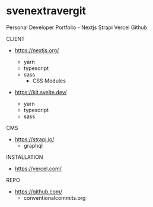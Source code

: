 # svenextravergit
Personal Developer Portfolio - Nextjs Strapi Vercel Github

CLIENT
- https://nextjs.org/
  - yarn
  - typescript
  - sass
    - CSS Modules

- https://kit.svelte.dev/
  - yarn
  - typescript
  - sass

CMS
- https://strapi.io/
  - graphql

INSTALLATION
- https://vercel.com/

REPO
- https://github.com/
  - conventionalcommits.org


[conventionalcommits.org]: https://www.conventionalcommits.org/en/v1.0.0/
